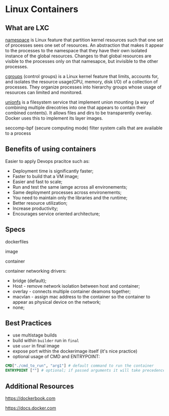 # Linux Containers

## What are LXC

[namespace](https://man7.org/linux/man-pages/man7/namespaces.7.html) is Linux feature that partition kernel resources such that one set of
processes sees one set of resources. An abstraction that makes it appear to the
processes to the namespace that they have their own isolated instance of the
global resources. Changes to that global resources are visible to the processes
only on that namesapce, but invisible to the other processes.

[cgroups](https://man7.org/linux/man-pages/man7/cgroups.7.html) (control groups) is a Linux kernel feature that limits, accounts for,
and isolates the resource usage(CPU, memory, disk I/O) of a collection of
processes. They organize processes into hierarchy groups whose usage of
resources can limited and monitored.

[unionfs](https://en.wikipedia.org/wiki/UnionFS) is a filesystem service that
implement union mounting (a way of combining multiple direcotries into one that
appears to contain their combined contents). It allows files and dirs to be
transparently overlay. Docker uses this to implement its layer images.

seccomp-bpf (secure computing mode) filter system calls that are available to a process

## Benefits of using containers

Easier to apply Devops pracitce such as:

- Deployment time is significantly faster;<br>
- Faster to build that a VM image;<br>
- Easier and fast to scale;<br>
- Run and test the same iamge across all environements;<br>
- Same deployment processes across environements;<br>
- You need to maintain only the libraries and the runtime;<br>
- Better resource utilization;<br>
- Increase productivity;<br>
- Encourages service oriented architecture;<br>

## Specs

dockerfiles

image

container

container networking drivers:

- bridge (default);<br>
- Host - remove network isolation between host and container;<br>
- overlay - connects multiple container deamons together;<br>
- macvlan - assign mac address to the container so the container to appear as physical device on the network;<br>
- none;<br>

## Best Practices

- use multistage builds
- build within `builder` run in `final`
- use `user` in final image
- expose port within the dockerimage itself (it's nice practice)
- optional usage of CMD and ENTRYPOINT:

``` dockerfile
CMD["./cmd_to_run", "arg1"] # default command to run the container
ENTRYPOINT [""] # optional; if passed arguments it will take precedence
```

## Additional Resources

https://dockerbook.com

https://docs.docker.com
